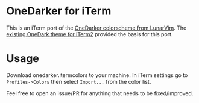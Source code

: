 # OneDarker for iTerm
This is an iTerm port of the [OneDarker colorscheme from LunarVim](https://github.com/LunarVim/onedarker.nvim). The [existing OneDark theme for iTerm2](https://github.com/one-dark/iterm-one-dark-theme) provided the basis for this port.

# Usage
Download onedarker.itermcolors to your machine. In iTerm settings go to `Profiles->Colors` then select `Import...` from the color list.

Feel free to open an issue/PR for anything that needs to be fixed/improved.
